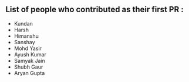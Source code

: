 ## List of people who contributed as their first PR :
- Kundan
- Harsh
- Himanshu
- Sanshay
- Mohd Yasir
- Ayush Kumar
- Samyak Jain
- Shubh Gaur
- Aryan Gupta
